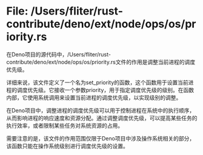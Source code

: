 # File: /Users/fliter/rust-contribute/deno/ext/node/ops/os/priority.rs

在Deno项目的源代码中，/Users/fliter/rust-contribute/deno/ext/node/ops/os/priority.rs文件的作用是调整当前进程的调度优先级。

详细来说，该文件定义了一个名为set_priority的函数，这个函数用于设置当前进程的调度优先级。它接收一个参数priority，用于指定调度优先级的级别。在函数内部，它使用系统调用来设置当前进程的调度优先级，以实现级别的调整。

在Deno项目中，调整进程的调度优先级可以用于控制进程在系统中的执行顺序，从而影响进程的响应速度和资源分配。通过调整调度优先级，可以提高某些任务的执行效率，或者限制某些任务对系统资源的占用。

需要注意的是，该文件的作用范围仅限于Deno项目中涉及操作系统相关的部分，该函数只能在操作系统级别进行调度优先级的设置。

